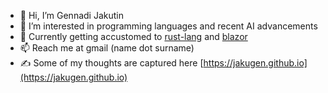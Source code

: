- 👋 Hi, I’m Gennadi Jakutin
- 👀 I’m interested in programming languages and recent AI advancements
- 🌱 Currently getting accustomed to [rust-lang](https://github.com/rust-lang/rust) and [blazor](https://dotnet.microsoft.com/en-us/apps/aspnet/web-apps/blazor)
- 📫 Reach me at gmail (name dot surname)
- ✍️ Some of my thoughts are captured here [https://jakugen.github.io](https://jakugen.github.io)


<!---
jakugen/jakugen is a ✨ special ✨ repository because its `README.md` (this file) appears on your GitHub profile.
You can click the Preview link to take a look at your changes.
--->
